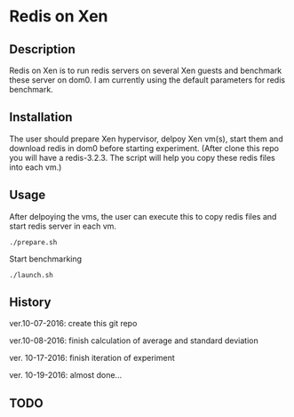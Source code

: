 # Redis on Xen

## Description

Redis on Xen is to run redis servers on several 
Xen guests and benchmark these server on dom0.
I am currently using the default parameters for
redis benchmark.


## Installation

The user should prepare Xen hypervisor, delpoy Xen vm(s), start them and 
download redis in dom0 before starting experiment. (After clone this repo
you will have a redis-3.2.3. The script will help you copy these redis 
files into each vm.)


## Usage

After delpoying the vms, the user can execute this to copy redis files and 
start redis server in each vm.

```
./prepare.sh
```
Start benchmarking

```
./launch.sh
```

## History

ver.10-07-2016: create this git repo

ver.10-08-2016: finish calculation of average and standard deviation

ver. 10-17-2016: finish iteration of experiment

ver. 10-19-2016: almost done...


## TODO






